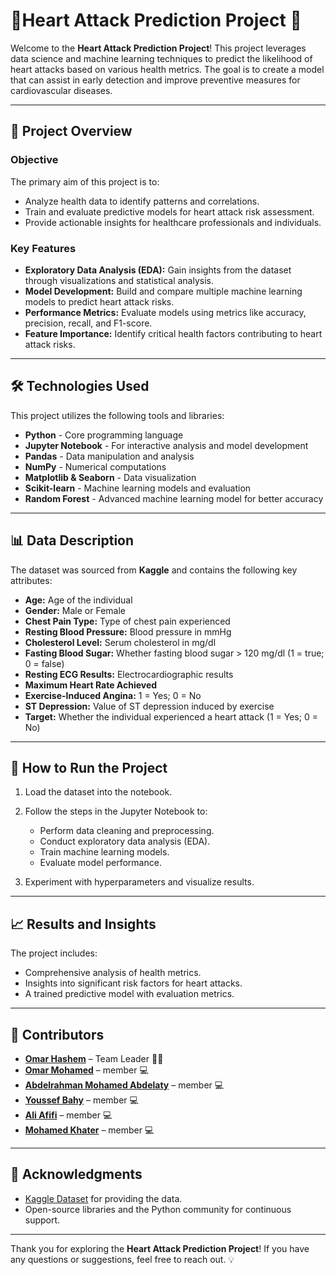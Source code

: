# 🌟**Heart Attack Prediction Project** 🌟

Welcome to the **Heart Attack Prediction Project**! This project leverages data science and machine learning techniques to predict the likelihood of heart attacks based on various health metrics. The goal is to create a model that can assist in early detection and improve preventive measures for cardiovascular diseases.

---

## 🌟 **Project Overview**

### **Objective**
The primary aim of this project is to:
- Analyze health data to identify patterns and correlations.
- Train and evaluate predictive models for heart attack risk assessment.
- Provide actionable insights for healthcare professionals and individuals.

### **Key Features**
- **Exploratory Data Analysis (EDA):** Gain insights from the dataset through visualizations and statistical analysis.
- **Model Development:** Build and compare multiple machine learning models to predict heart attack risks.
- **Performance Metrics:** Evaluate models using metrics like accuracy, precision, recall, and F1-score.
- **Feature Importance:** Identify critical health factors contributing to heart attack risks.

---

## 🛠️ **Technologies Used**

This project utilizes the following tools and libraries:

- **Python** - Core programming language
- **Jupyter Notebook** - For interactive analysis and model development
- **Pandas** - Data manipulation and analysis
- **NumPy** - Numerical computations
- **Matplotlib & Seaborn** - Data visualization
- **Scikit-learn** - Machine learning models and evaluation
- **Random Forest** - Advanced machine learning model for better accuracy

---

## 📊 **Data Description**

The dataset was sourced from **Kaggle** and contains the following key attributes:

- **Age:** Age of the individual
- **Gender:** Male or Female
- **Chest Pain Type:** Type of chest pain experienced
- **Resting Blood Pressure:** Blood pressure in mmHg
- **Cholesterol Level:** Serum cholesterol in mg/dl
- **Fasting Blood Sugar:** Whether fasting blood sugar > 120 mg/dl (1 = true; 0 = false)
- **Resting ECG Results:** Electrocardiographic results
- **Maximum Heart Rate Achieved**
- **Exercise-Induced Angina:** 1 = Yes; 0 = No
- **ST Depression:** Value of ST depression induced by exercise
- **Target:** Whether the individual experienced a heart attack (1 = Yes; 0 = No)

---

## 🧪 **How to Run the Project**

1. Load the dataset into the notebook.
2. Follow the steps in the Jupyter Notebook to:
   - Perform data cleaning and preprocessing.
   - Conduct exploratory data analysis (EDA).
   - Train machine learning models.
   - Evaluate model performance.

3. Experiment with hyperparameters and visualize results.

---

## 📈 **Results and Insights**

The project includes:
- Comprehensive analysis of health metrics.
- Insights into significant risk factors for heart attacks.
- A trained predictive model with evaluation metrics.

---

## 👥 **Contributors**

- **[Omar Hashem](https://github.com/omarhashem80)** – Team Leader 👨‍💻
- **[Omar Mohamed](https://github.com/OmarMoh44)** – member 💻
- **[Abdelrahman Mohamed Abdelaty](https://github.com/Abdelrahman-Mohamed-Abdelaty)** – member 💻
- **[Youssef Bahy](https://github.com/Youssef-Bahy-Youssef)** – member 💻
- **[Ali Afifi](https://github.com/Ali-Afifi-Hussain)** – member 💻
- **[Mohamed Khater](https://github.com/Mo-Khater)** – member 💻
---


## 🙌 **Acknowledgments**

- [Kaggle Dataset](https://www.kaggle.com/datasets/pritsheta/heart-attack) for providing the data.
- Open-source libraries and the Python community for continuous support.

---

Thank you for exploring the **Heart Attack Prediction Project**! If you have any questions or suggestions, feel free to reach out. 💡

